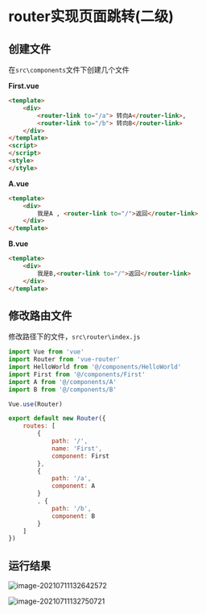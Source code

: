 # router实现页面跳转(二级)

## 创建文件

在`src\components`文件下创建几个文件

**First.vue**

```html
<template>
    <div>
        <router-link to="/a"> 转向A</router-link>,
        <router-link to="/b"> 转向B</router-link>
    </div>
</template>
<script>
</script>
<style>
</style>
```

**A.vue**

```html
<template>
    <div>
        我是A , <router-link to="/">返回</router-link>
    </div>
</template>
```

**B.vue**

```html
<template>
    <div>
        我是B,<router-link to="/">返回</router-link>
    </div>
</template>
```

## 修改路由文件

修改路径下的文件，`src\router\index.js`

```js
import Vue from 'vue'
import Router from 'vue-router'
import HelloWorld from '@/components/HelloWorld'
import First from '@/components/First'
import A from '@/components/A'
import B from '@/components/B'

Vue.use(Router)

export default new Router({
    routes: [
        {
            path: '/',
            name: 'First',
            component: First
        },
        {
            path: '/a',
            component: A
        }
        , {
            path: '/b',
            component: B
        }
    ]
})

```

## 运行结果

![image-20210711132642572](https://gitee.com/zzursy/blog-image/raw/master/img/20210711132651.png "image-20210711132642572")

![image-20210711132750721](https://gitee.com/zzursy/blog-image/raw/master/img/20210711132750.png "image-20210711132750721")
